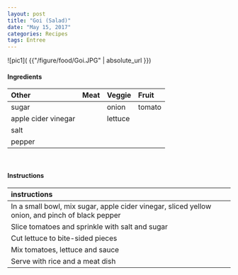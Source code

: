 ```yaml
---
layout: post
title: "Goi (Salad)"
date: "May 15, 2017"
categories: Recipes
tags: Entree
---
```




![pic1]( {{"/figure/food/Goi.JPG" | absolute_url }})




#### Ingredients

<table class = "presenttab">
 <thead>
  <tr>
   <th style="text-align:left;"> Other </th>
   <th style="text-align:left;"> Meat </th>
   <th style="text-align:left;"> Veggie </th>
   <th style="text-align:left;"> Fruit </th>
  </tr>
 </thead>
<tbody>
  <tr>
   <td style="text-align:left;"> sugar </td>
   <td style="text-align:left;">  </td>
   <td style="text-align:left;"> onion </td>
   <td style="text-align:left;"> tomato </td>
  </tr>
  <tr>
   <td style="text-align:left;"> apple cider vinegar </td>
   <td style="text-align:left;">  </td>
   <td style="text-align:left;"> lettuce </td>
   <td style="text-align:left;">  </td>
  </tr>
  <tr>
   <td style="text-align:left;"> salt </td>
   <td style="text-align:left;">  </td>
   <td style="text-align:left;">  </td>
   <td style="text-align:left;">  </td>
  </tr>
  <tr>
   <td style="text-align:left;"> pepper </td>
   <td style="text-align:left;">  </td>
   <td style="text-align:left;">  </td>
   <td style="text-align:left;">  </td>
  </tr>
</tbody>
</table>

<br>

#### Instructions

<table class = "presenttabnoh">
 <thead>
  <tr>
   <th style="text-align:left;"> instructions </th>
  </tr>
 </thead>
<tbody>
  <tr>
   <td style="text-align:left;"> In a small bowl, mix sugar, apple cider vinegar, sliced yellow onion, and pinch of black pepper </td>
  </tr>
  <tr>
   <td style="text-align:left;"> Slice tomatoes and sprinkle with salt and sugar </td>
  </tr>
  <tr>
   <td style="text-align:left;"> Cut lettuce to bite-sided pieces </td>
  </tr>
  <tr>
   <td style="text-align:left;"> Mix tomatoes, lettuce and sauce </td>
  </tr>
  <tr>
   <td style="text-align:left;"> Serve with rice and a meat dish </td>
  </tr>
</tbody>
</table>

